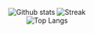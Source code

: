<div align="center">


![Github stats](https://github-readme-stats.vercel.app/api?username=joshfaust&show_icons=true&theme=synthwave&count_private=true)
![Streak](https://github-readme-streak-stats.herokuapp.com/?user=joshfaust&theme=synthwave&hide_border=false)
<br>
![Top Langs](https://github-readme-stats.vercel.app/api/top-langs/?username=joshfaust&theme=synthwave&layout=compact)

</div>

